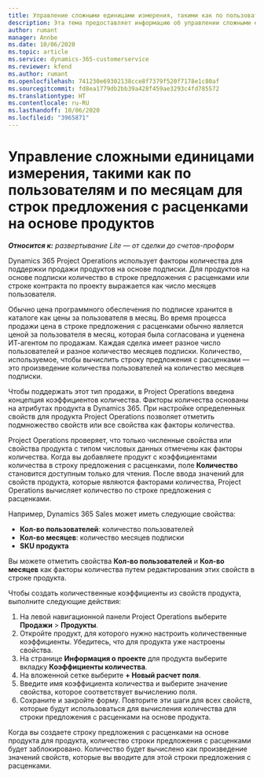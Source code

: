 ```yaml
---
title: Управление сложными единицами измерения, такими как по пользователям и по месяцам для строк предложения с расценками на основе продуктов
description: Эта тема предоставляет информацию об управлении сложными единицами измерения для строк предложения с расценками на основе продукта.
author: rumant
manager: Annbe
ms.date: 10/06/2020
ms.topic: article
ms.service: dynamics-365-customerservice
ms.reviewer: kfend
ms.author: rumant
ms.openlocfilehash: 741230e69302138cce8f7379f520f7178e1c80af
ms.sourcegitcommit: fd8ea1779db2bb39a428f459ae3293c4fd785572
ms.translationtype: HT
ms.contentlocale: ru-RU
ms.lasthandoff: 10/06/2020
ms.locfileid: "3965871"
---
```

# <a name="managing-complex-units-such-as-per-user-per-month-for-product-based-quote-lines"></a>Управление сложными единицами измерения, такими как по пользователям и по месяцам для строк предложения с расценками на основе продуктов

_**Относится к:** развертывание Lite — от сделки до счетов-проформ_

Dynamics 365 Project Operations использует факторы количества для поддержки продажи продуктов на основе подписки. Для продуктов на основе подписки количество в строке предложения с расценками или строке контракта по проекту выражается как число месяцев пользователя.

Обычно цена программного обеспечения по подписке хранится в каталоге как цены за пользователя в месяц. Во время процесса продажи цена в строке предложения с расценками обычно является ценой за пользователя в месяц, которая была согласована и уценена ИТ-агентом по продажам. Каждая сделка имеет разное число пользователей и разное количество месяцев подписки. Количество, используемое, чтобы вычислить строку предложения с расценками — это произведение количества пользователей на количество месяцев подписки.

Чтобы поддержать этот тип продажи, в Project Operations введена концепция коэффициентов количества. Факторы количества основаны на атрибутах продукта в Dynamics 365. При настройке определенных свойств для продукта Project Operations позволяет отметить подмножество свойств или все свойства как факторы количества.

Project Operations проверяет, что только численные свойства или свойства продукта с типом числовых данных отмечены как факторы количества. Когда вы добавляете продукт с коэффициентами количества в строку предложения с расценками, поле **Количество** становится доступным только для чтения. После ввода значений для свойств продукта, которые являются факторами количества, Project Operations вычисляет количество по строке предложения с расценками.

Например, Dynamics 365 Sales может иметь следующие свойства:

- **Кол-во пользователей**: количество пользователей
- **Кол-во месяцев**: количество месяцев подписки
- **SKU продукта**

Вы можете отметить свойства **Кол-во пользователей** и **Кол-во месяцев** как факторы количества путем редактирования этих свойств в строке продукта.

Чтобы создать количественные коэффициенты из свойств продукта, выполните следующие действия:

1. На левой навигационной панели Project Operations выберите **Продажи** > **Продукты**.
2. Откройте продукт, для которого нужно настроить количественные коэффициенты. Убедитесь, что для продукта уже настроены свойства.
3. На странице **Информация о проекте** для продукта выберите вкладку **Коэффициенты количества**.
4. На вложенной сетке выберите **+ Новый расчет поля**.
5. Введите имя коэффициента количества и выберите значение свойства, которое соответствует вычислению поля.
6. Сохраните и закройте форму. Повторите эти шаги для всех свойств, которые будут использоваться для вычисления количества для строки предложения с расценками на основе продукта.

Когда вы создаете строку предложения с расценками на основе продукта для продукта, количество строки предложения с расценками будет заблокировано. Количество будет вычислено как произведение значений свойств, которые вы вводите для этой строки предложения с расценками.
